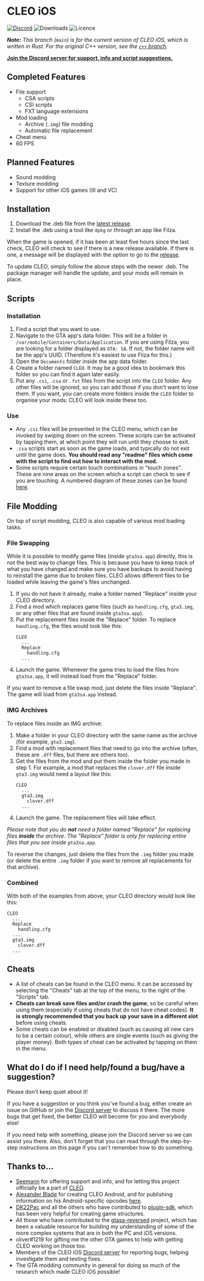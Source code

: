 # CLEO iOS
<!-- I love badges :D -->
[![Discord](https://img.shields.io/discord/767478053139775528?color=7289DA&label=DISCORD&style=for-the-badge)](https://discord.gg/cXwkTUasJU) ![Downloads](https://img.shields.io/github/downloads/squ1dd13/CLEO-iOS/total?style=for-the-badge) ![Licence](https://img.shields.io/github/license/squ1dd13/CLEO-iOS?style=for-the-badge)

_**Note:** This branch (`main`) is for the current version of CLEO iOS, which is written in Rust. For the original C++ version, see the [`c++` branch](https://github.com/Squ1dd13/CLEO-iOS/tree/c+%2B)._

**[Join the Discord server for support, info and script suggestions.](https://discord.gg/cXwkTUasJU)**

## Completed Features
* File support
  * CSA scripts
  * CSI scripts
  * FXT language extensions
* Mod loading
  * Archive (`.img`) file modding
  * Automatic file replacement
* Cheat menu
* 60 FPS

## Planned Features
* Sound modding
* Texture modding
* Support for other iOS games (III and VC)

## Installation
1. Download the .deb file from the [latest release](https://github.com/squ1dd13/CLEO-iOS/releases/latest).
2. Install the .deb using a tool like `dpkg` or through an app like Filza.

When the game is opened, if it has been at least five hours since the last check, CLEO will check to see if there is
a new release available. If there is one, a message will be displayed with the option to go to the [release](https://github.com/squ1dd13/CLEO-iOS/releases/latest).

To update CLEO, simply follow the above steps with the newer .deb. The package manager will handle the update,
and your mods will remain in place.

## Scripts
### Installation
1. Find a script that you want to use.
2. Navigate to the GTA app's data folder.
This will be a folder in `/var/mobile/Containers/Data/Application`. If you are using Filza, you are looking for a folder displayed as `GTA: SA`. If not, the folder name will be the app's UUID. (Therefore it's easiest to use Filza for this.)
3. Open the `Documents` folder inside the app data folder.
4. Create a folder named `CLEO`. It may be a good idea to bookmark
this folder so you can find it again later easily.
5. Put any `.csi`, `.csa` or `.fxt` files from the script into the
`CLEO` folder. Any other files will be ignored, so you can add those
if you don't want to lose them. If you want, you can create more
 folders inside the `CLEO` folder to organise your mods: CLEO will
 look inside these too.

### Use
* Any `.csi` files will be presented in the CLEO menu, which can be invoked by
swiping down on the screen. These scripts can be activated by tapping them, at which
point they will run until they choose to exit.
* `.csa` scripts start as soon as the game loads, and typically do not exit until the
game does. **You should read any "readme" files which come with the script to find out how to interact with the mod.**
* Some scripts require certain touch combinations in "touch zones". These are nine 
areas on the screen which a script can check to see if you are touching. A numbered
diagram of these zones can be found [here](https://3.bp.blogspot.com/--yB8v3cBRyg/U9iO-NyyXPI/AAAAAAAAAJQ/FeGJI47KbYA/s1600/EC3B.jpg).

## File Modding
On top of script modding, CLEO is also capable of various mod loading tasks.

### File Swapping
While it is possible to modify game files (inside `gta3sa.app`) directly, this is not the best
way to change files. This is because you have to keep track of what you have changed and make 
sure you have backups to avoid having to reinstall the game due to broken files. CLEO allows
different files to be loaded while leaving the game's files unchanged.

1. If you do not have it already, make a folder named "Replace" inside your CLEO directory.
2. Find a mod which replaces game files (such as `handling.cfg`, `gta3.img`, or any other files
that are found inside `gta3sa.app`).
3. Put the replacement files inside the "Replace" folder. To replace `handling.cfg`, the files 
would look like this:
    ```
    CLEO
      ...
      Replace
        handling.cfg
      ...
    ```
4. Launch the game. Whenever the game tries to load the files from `gta3sa.app`, it will instead
load from the "Replace" folder.

If you want to remove a file swap mod, just delete the files inside "Replace". The game will load
from `gta3sa.app` instead.

### IMG Archives
To replace files inside an IMG archive:
1. Make a folder in your CLEO directory with the same name as the archive (for example, `gta3.img`).
2. Find a mod with replacement files that need to go into the archive (often, these are `.dff` files,
but there are others too).
3. Get the files from the mod and put them inside the folder you made in step 1. For example, a mod
that replaces the `clover.dff` file inside `gta3.img` would need a layout like this:
    ```
    CLEO
      ...
      gta3.img
        clover.dff
      ...
    ```
4. Launch the game. The replacement files will take effect.

_Please note that you do **not** need a folder named "Replace" for replacing files **inside** the archive._
_The "Replace" folder is only for replacing entire files that you see inside `gta3sa.app`._

To reverse the changes, just delete the files from the `.img` folder
you made (or delete the entire `.img` folder if you want to remove
all replacements for that archive).

### Combined
With both of the examples from above, your CLEO directory would look like this:
```
CLEO
  ...
  Replace
    handling.cfg
  ...
  gta3.img
    clover.dff
  ...
```

## Cheats
* A list of cheats can be found in the CLEO menu. It can be accessed by selecting the "Cheats" tab
at the top of the menu, to the right of the "Scripts" tab.
* **Cheats can break save files and/or crash the game**, so be careful when using them (especially
if using cheats that do not have cheat codes). **It is strongly recommended that you back up your save in a different slot** 
before using cheats.
* Some cheats can be enabled or disabled (such as causing all new cars to be a certain colour), while
others are single events (such as giving the player money). Both types of cheat can be activated by
tapping on them in the menu.

## What do I do if I need help/found a bug/have a suggestion?
Please don't keep quiet about it! 

If you have a suggestion or you think you've found a bug, either 
create an issue on GitHub or join the [Discord server](https://discord.gg/cXwkTUasJU) to
discuss it there. The more bugs that get fixed, the better CLEO will
become for you and everybody else!

If you need help with something, please join the Discord server so
we can assist you there. Also, don't forget that you can read
through the step-by-step instructions on this page if you can't
remember how to do something.

## Thanks to...
* [Seemann](https://github.com/x87) for offering support and info, and for letting this project officially 
be a part of [CLEO](http://cleo.li/).
* [Alexander Blade](http://www.dev-c.com/) for creating CLEO Android, and for publishing information on 
his Android-specific opcodes [here](https://gtaforums.com/topic/663125-android-cleo-android/).
* [DK22Pac](https://github.com/DK22Pac) and all the others who have contributed to 
[plugin-sdk](https://github.com/DK22Pac/plugin-sdk), which has been very helpful for creating game structures.
* All those who have contributed to the [gtasa-reversed](https://github.com/codenulls/gta-reversed) project, which has been a valuable
resource for building my understanding of some of the more complex systems that are in both the PC and iOS versions.
* oliver#1219 for gifting me the other GTA games to help with getting CLEO working on those too.
* Members of the CLEO iOS [Discord server](https://discord.gg/cXwkTUasJU) for reporting bugs, helping investigate them and testing fixes.
* The GTA modding community in general for doing so much of the research which made CLEO iOS possible!
